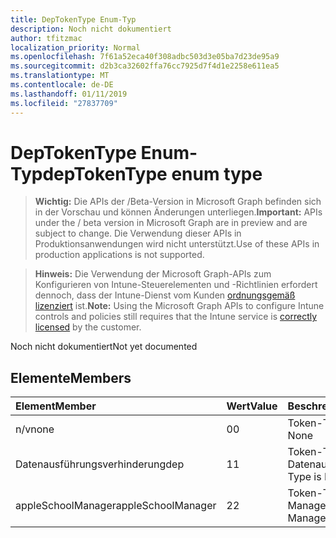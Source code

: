 ```yaml
---
title: DepTokenType Enum-Typ
description: Noch nicht dokumentiert
author: tfitzmac
localization_priority: Normal
ms.openlocfilehash: 7f61a52eca40f308adbc503d3e05ba7d23de95a9
ms.sourcegitcommit: d2b3ca32602ffa76cc7925d7f4d1e2258e611ea5
ms.translationtype: MT
ms.contentlocale: de-DE
ms.lasthandoff: 01/11/2019
ms.locfileid: "27837709"
---
```

# <a name="deptokentype-enum-type"></a><span data-ttu-id="89e91-103">DepTokenType Enum-Typ</span><span class="sxs-lookup"><span data-stu-id="89e91-103">depTokenType enum type</span></span>

> <span data-ttu-id="89e91-104">**Wichtig:** Die APIs der /Beta-Version in Microsoft Graph befinden sich in der Vorschau und können Änderungen unterliegen.</span><span class="sxs-lookup"><span data-stu-id="89e91-104">**Important:** APIs under the / beta version in Microsoft Graph are in preview and are subject to change.</span></span> <span data-ttu-id="89e91-105">Die Verwendung dieser APIs in Produktionsanwendungen wird nicht unterstützt.</span><span class="sxs-lookup"><span data-stu-id="89e91-105">Use of these APIs in production applications is not supported.</span></span>

> <span data-ttu-id="89e91-106">**Hinweis:** Die Verwendung der Microsoft Graph-APIs zum Konfigurieren von Intune-Steuerelementen und -Richtlinien erfordert dennoch, dass der Intune-Dienst vom Kunden [ordnungsgemäß lizenziert](https://go.microsoft.com/fwlink/?linkid=839381) ist.</span><span class="sxs-lookup"><span data-stu-id="89e91-106">**Note:** Using the Microsoft Graph APIs to configure Intune controls and policies still requires that the Intune service is [correctly licensed](https://go.microsoft.com/fwlink/?linkid=839381) by the customer.</span></span>

<span data-ttu-id="89e91-107">Noch nicht dokumentiert</span><span class="sxs-lookup"><span data-stu-id="89e91-107">Not yet documented</span></span>
## <a name="members"></a><span data-ttu-id="89e91-108">Elemente</span><span class="sxs-lookup"><span data-stu-id="89e91-108">Members</span></span>
|<span data-ttu-id="89e91-109">Element</span><span class="sxs-lookup"><span data-stu-id="89e91-109">Member</span></span>|<span data-ttu-id="89e91-110">Wert</span><span class="sxs-lookup"><span data-stu-id="89e91-110">Value</span></span>|<span data-ttu-id="89e91-111">Beschreibung</span><span class="sxs-lookup"><span data-stu-id="89e91-111">Description</span></span>|
|:---|:---|:---|
|<span data-ttu-id="89e91-112">n/v</span><span class="sxs-lookup"><span data-stu-id="89e91-112">none</span></span>|<span data-ttu-id="89e91-113">0</span><span class="sxs-lookup"><span data-stu-id="89e91-113">0</span></span>|<span data-ttu-id="89e91-114">Token-Typ ist None.</span><span class="sxs-lookup"><span data-stu-id="89e91-114">Token Type is None</span></span>|
|<span data-ttu-id="89e91-115">Datenausführungsverhinderung</span><span class="sxs-lookup"><span data-stu-id="89e91-115">dep</span></span>|<span data-ttu-id="89e91-116">1</span><span class="sxs-lookup"><span data-stu-id="89e91-116">1</span></span>|<span data-ttu-id="89e91-117">Token-Typ ist Datenausführungsverhinderung.</span><span class="sxs-lookup"><span data-stu-id="89e91-117">Token Type is Dep.</span></span>|
|<span data-ttu-id="89e91-118">appleSchoolManager</span><span class="sxs-lookup"><span data-stu-id="89e91-118">appleSchoolManager</span></span>|<span data-ttu-id="89e91-119">2</span><span class="sxs-lookup"><span data-stu-id="89e91-119">2</span></span>|<span data-ttu-id="89e91-120">Token-Typ ist Apple School-Manager</span><span class="sxs-lookup"><span data-stu-id="89e91-120">Token Type is Apple School Manager</span></span>|





